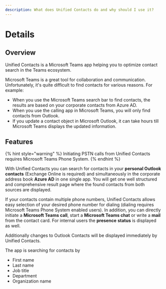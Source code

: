 ```yaml
---
description: What does Unified Contacts do and why should I use it?
---
```


# Details

## Overview

Unified Contacts is a Microsoft Teams app helping you to optimize contact search in the Teams ecosystem.

Microsoft Teams is a great tool for collaboration and communication. Unfortunately, it's quite difficult to find contacts for various reasons. For example:

* When you use the Microsoft Teams search bar to find contacts, the results are based on your corporate contacts from Azure AD.&#x20;
* When you use the calling app in Microsoft Teams, you will only find contacts from Outlook.
* If you update a contact object in Microsoft Outlook, it can take hours till Microsoft Teams displays the updated information.

## Features

{% hint style="warning" %}
Initiating PSTN calls from Unified Contacts requires Microsoft Teams Phone System.
{% endhint %}

With Unified Contacts you can search for contacts in your **personal Outlook contacts** (Exchange Online is required) and simultaneously in the corporate address book **Azure AD** in one single app. You will get one well structured and comprehensive result page where the found contacts from both sources are displayed.

If your contacts contain multiple phone numbers, Unified Contacts allows easy selection of your desired phone number for dialing (dialing requires Microsoft Teams Phone System enabled users). In addition, you can directly initiate a **Microsoft Teams call**, start a **Microsoft Teams chat** or write a **mail** from the contact card. For internal users the **presence** **status** is displayed as well.

Additionally changes to Outlook Contacts will be displayed immediately by Unified Contacts.

The app is searching for contacts by

* First name&#x20;
* Last name
* Job title
* Department
* Organization name
